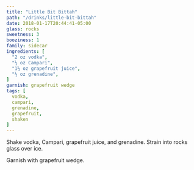 ```yaml
---
title: "Little Bit Bittah"
path: "/drinks/little-bit-bittah"
date: 2018-01-17T20:44:41-05:00
glass: rocks
sweetness: 3
booziness: 1
family: sidecar
ingredients: [
  "2 oz vodka",
  "½ oz Campari",
  "1½ oz grapefruit juice",
  "½ oz grenadine",
]
garnish: grapefruit wedge
tags: [
  vodka,
  campari,
  grenadine,
  grapefruit,
  shaken
]
---
```

Shake vodka, Campari, grapefruit juice, and grenadine. Strain into rocks glass over ice.

Garnish with grapefruit wedge.
